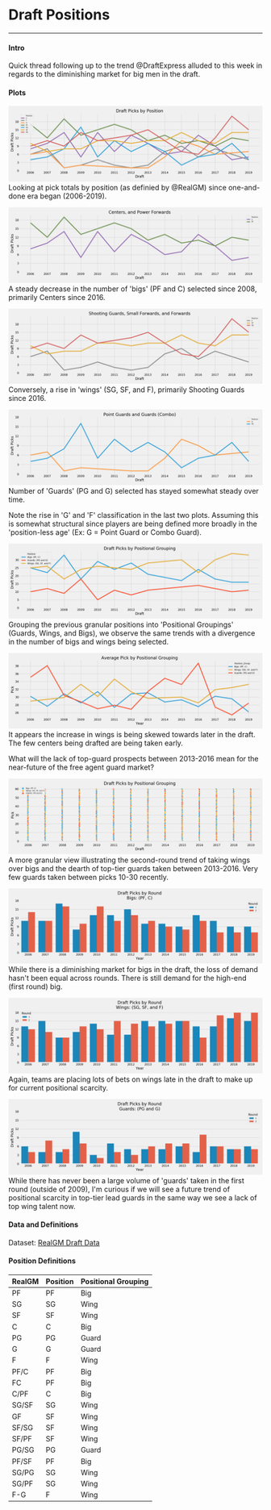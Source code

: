 # Draft Positions
---
#### Intro
Quick thread following up to the trend @DraftExpress alluded to this week in regards to the diminishing market for big men in the draft.

#### Plots

![Draft Picks by Position](plots/1_Draft_Picks_by_Position.png)
Looking at pick totals by position (as definied by @RealGM) since one-and-done era began (2006-2019).

![Draft Picks by Position (PF and C)](plots/2_C_PF.png)
A steady decrease in the number of 'bigs' (PF and C) selected since 2008, primarily Centers since 2016.

![Draft Picks by Position (SG, SF, and F)](plots/3_SG_SF_F.png)
Conversely, a rise in 'wings' (SG, SF, and F), primarily Shooting Guards since 2016.

![Draft Picks by Position (PG and G)](plots/4_PG_G.png)
Number of 'Guards' (PG and G) selected has stayed somewhat steady over time.

Note the rise in 'G' and 'F' classification in the last two plots. Assuming this is somewhat structural since players are being defined more broadly in the 'position-less age' (Ex: G = Point Guard or Combo Guard).

![Draft Picks by Positional Grouping](plots/5_Draft_Picks_by_Positional_Grouping.png)
Grouping the previous granular positions into 'Positional Groupings' (Guards, Wings, and Bigs), we observe the same trends with a divergence in the number of bigs and wings being selected.

![Average Pick by Positional Group](plots/6_Avg_Pick.png)
It appears the increase in wings is being skewed towards later in the draft. The few centers being drafted are being taken early.

What will the lack of top-guard prospects between 2013-2016 mean for the near-future of the free agent guard market?

![Draft Picks by Positional Group](plots/7_Positional_Grouping.png)
A more granular view illustrating the second-round trend of taking wings over bigs and the dearth of top-tier guards taken between 2013-2016. Very few guards taken between picks 10-30 recently.

![Draft Picks by Round (Bigs)](plots/8_Bigs_Round.png)
While there is a diminishing market for bigs in the draft, the loss of demand hasn't been equal across rounds. There is still demand for the high-end (first round) big.

![Draft Picks by Round (Wings)](plots/9_Wings_Round.png)
Again, teams are placing lots of bets on wings late in the draft to make up for current positional scarcity.

![Draft Picks by Round (Guards)](plots/10_Guards_Round.png)
While there has never been a large volume of 'guards' taken in the first round (outside of 2009), I'm curious if we will see a future trend of positional scarcity in top-tier lead guards in the same way we see a lack of top wing talent now.

#### Data and Definitions
Dataset: [RealGM Draft Data](https://basketball.realgm.com/nba/draft/search?showPicks=&year_2019=&year_2018=&year_2017=&year_2016=&year_2015=&year_2014=&year_2013=&year_2012=&year_2011=&year_2010=&year_2009=&year_2008=&year_2007=&year_2006=&pick_range_min=1&pick_range_max=230&age_range_min=17&age_range_max=27&height_range_min=69&height_range_max=91&weight_range_min=150&weight_range_max=375&yos_range_min=0&yos_range_max=21&all_star_range_min=0&all_star_range_max=15&all_nba_range_min=0&all_nba_range_max=15&all_defense_range_min=0&all_defense_range_max=14)


#### Position Definitions
| RealGM  | Position  | Positional Grouping  |
|---|---|---|
| PF  | PF  | Big  |
| SG  | SG  | Wing  |
| SF  | SF  | Wing  |
| C  | C  | Big  |
| PG  | PG  | Guard  |
| G  | G  | Guard  |
| F  | F  | Wing  |
| PF/C  | PF  | Big  |
| FC  | PF  | Big  |
| C/PF  | C  | Big  |
| SG/SF  | SG  | Wing  |
| GF  | SF  | Wing  |
| SF/SG  | SF  | Wing  |
| SF/PF  | SF  | Wing  |
| PG/SG  | PG  | Guard  |
| PF/SF  | PF  | Big  |
| SG/PG  | SG  | Wing  |
| SG/PF  | SG  | Wing  |
| F-G  | F  | Wing  |
